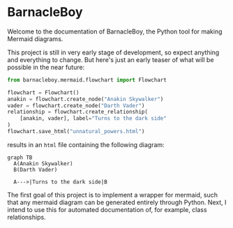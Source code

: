 # BarnacleBoy

Welcome to the documentation of BarnacleBoy, the Python tool for making Mermaid diagrams.

This project is still in very early stage of development, so expect anything and everything to change.
But here's just an early teaser of what will be possible in the near future:

```python
from barnacleboy.mermaid.flowchart import Flowchart

flowchart = Flowchart()
anakin = flowchart.create_node("Anakin Skywalker")
vader = flowchart.create_node("Darth Vader")
relationship = flowchart.create_relationship(
    [anakin, vader], label="Turns to the dark side"
)
flowchart.save_html("unnatural_powers.html")
```

results in an `html` file containing the following diagram:

```mermaid
graph TB
  A(Anakin Skywalker)
  B(Darth Vader)

  A--->|Turns to the dark side|B
```

The first goal of this project is to implement a wrapper for mermaid, such that any mermaid diagram
can be generated entirely through Python. Next, I intend to use this for automated documentation
of, for example, class relationships. 

